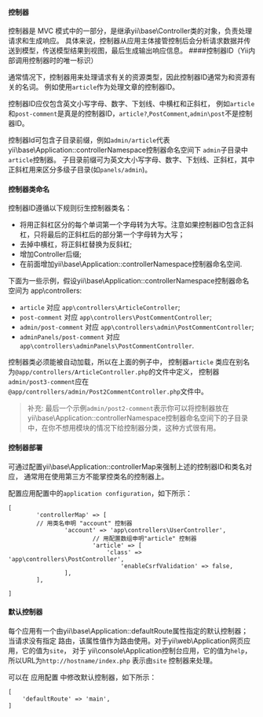 #### 控制器
控制器是 MVC 模式中的一部分，是继承yii\base\Controller类的对象，负责处理请求和生成响应。 具体来说，控制器从应用主体接管控制后会分析请求数据并传送到模型，传送模型结果到视图，最后生成输出响应信息。
####控制器ID（Yii内部调用控制器时的唯一标识）

通常情况下，控制器用来处理请求有关的资源类型，因此控制器ID通常为和资源有关的名词。 例如使用`article`作为处理文章的控制器ID。  

控制器ID应仅包含英文小写字母、数字、下划线、中横杠和正斜杠， 例如`article`和`post-comment`是真是的控制器ID，`article?`,`PostComment`,`admin\post`不是控制器ID。  

控制器Id可包含子目录前缀，例如`admin/article`代表yii\base\Application::controllerNamespace控制器命名空间下 `admin`子目录中`article`控制器。 子目录前缀可为英文大小写字母、数字、下划线、正斜杠，其中正斜杠用来区分多级子目录(如`panels/admin`)。  

#### 控制器类命名
控制器ID遵循以下规则衍生控制器类名：  
* 将用正斜杠区分的每个单词第一个字母转为大写。注意如果控制器ID包含正斜杠，只将最后的正斜杠后的部分第一个字母转为大写；  
* 去掉中横杠，将正斜杠替换为反斜杠;  
* 增加Controller后缀;  
* 在前面增加yii\base\Application::controllerNamespace控制器命名空间.  

下面为一些示例，假设yii\base\Application::controllerNamespace控制器命名空间为 app\controllers:  
* `article` 对应 `app\controllers\ArticleController`;
* `post-comment` 对应 `app\controllers\PostCommentController`;
* `admin/post-comment` 对应 `app\controllers\admin\PostCommentController`;
* `adminPanels/post-comment` 对应 `app\controllers\adminPanels\PostCommentController`.

控制器类必须能被自动加载，所以在上面的例子中， 控制器`article` 类应在别名为`@app/controllers/ArticleController.php`的文件中定义， 控制器`admin/post3-comment`应在`@app/controllers/admin/Post2CommentController.php`文件中。  

>补充: 最后一个示例`admin/post2-comment`表示你可以将控制器放在yii\base\Application::controllerNamespace控制器命名空间下的子目录中，在你不想用模块的情况下给控制器分类，这种方式很有用。

#### 控制器部署

可通过配置yii\base\Application::controllerMap来强制上述的控制器ID和类名对应， 通常用在使用第三方不能掌控类名的控制器上。  

配置应用配置中的`application configuration`，如下所示：
```
[
        'controllerMap' => [
        // 用类名申明 "account" 控制器
                'account' => 'app\controllers\UserController',
                        // 用配置数组申明"article" 控制器
                        'article' => [
                            'class' => 'app\controllers\PostController',
                                'enableCsrfValidation' => false,
                ],
        ],

]

```
#### 默认控制器
每个应用有一个由yii\base\Application::defaultRoute属性指定的默认控制器； 当请求没有指定 路由，该属性值作为路由使用。对于yii\web\Application网页应用，它的值为`site`， 对于 yii\console\Application控制台应用，它的值为`help`， 所以URL为`http://hostname/index.php` 表示由`site` 控制器来处理。  

可以在 应用配置 中修改默认控制器，如下所示：
```
[
    'defaultRoute' => 'main',
]
```



